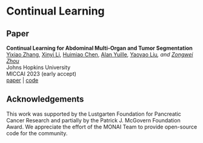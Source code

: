 # Continual Learning

## Paper

<b>Continual Learning for Abdominal Multi-Organ and Tumor Segmentation</b> <br/>
[Yixiao Zhang](https://scholar.google.com/citations?user=lU3wroMAAAAJ), [Xinyi Li](), [Huimiao Chen](), [Alan Yuille](https://www.cs.jhu.edu/~ayuille/), [Yaoyao Liu](https://www.cs.jhu.edu/~yyliu/)<sup>*</sup>, and [Zongwei Zhou](https://www.zongweiz.com/)<sup>*</sup> <br/>
Johns Hopkins University  <br/>
MICCAI 2023 (early accept) <br/>
[paper]() | [code](https://github.com/MrGiovanni/ContinualLearning)

## Acknowledgements
This work was supported by the Lustgarten Foundation for Pancreatic Cancer Research and partially by the Patrick J. McGovern Foundation Award. We appreciate the effort of the MONAI Team to provide open-source code for the community.